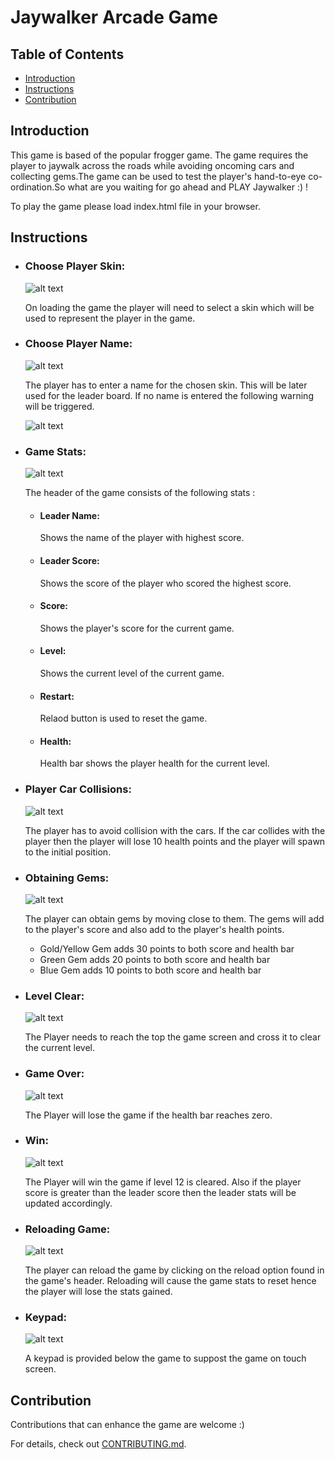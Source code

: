 # Jaywalker Arcade Game

## Table of Contents

- [Introduction](#introduction)
- [Instructions](#instructions)
- [Contribution](#contribution)

## Introduction

This game is based of the popular frogger game. The game requires the player to jaywalk across the roads while avoiding oncoming cars and collecting gems.The game can be used to test the player's hand-to-eye co-ordination.So what are you waiting for go ahead and PLAY Jaywalker :) !

To play the game please load index.html file in your browser.

## Instructions

- ### Choose Player Skin:

	![alt text](/images/select.gif "Player skin selection")

	On loading the game the player will need to select a skin which will be used to represent the player in the game.

- ### Choose Player Name:

	![alt text](/images/name.gif "Select player name")

	The player has to enter a name for the chosen skin. This will be later used for the leader board. If no name is entered the following warning will be triggered.

	![alt text](/images/noname.gif "Not selecting a name")

- ### Game Stats:

	![alt text](/images/statboard.gif "Stat Board")

	The header of the game consists of the following stats :

	- #### Leader Name:
		Shows the name of the player with highest score.

	- #### Leader Score:
		Shows the score of the player who scored the highest score.

	- #### Score:
		Shows the player's score for the current game.

	- #### Level:
		Shows the current level of the current game.

	- #### Restart:
		Relaod button is used to reset the game.

	- #### Health:
		Health bar shows the player health for the current level.

- ### Player Car Collisions:

	![alt text](/images/collision.gif "Player Car Collisions")

	The player has to avoid collision with the cars. If the car collides with the player then the player will lose 10 health points and the player will spawn to the initial position.

- ### Obtaining Gems:

	![alt text](/images/gems.gif "Collecting Gems")

	The player can obtain gems by moving close to them. The gems will add to the player's score and also add to the player's health points.
	- Gold/Yellow Gem adds 30 points to both score and health bar
	- Green Gem adds 20 points to both score and health bar
	- Blue Gem adds 10 points to both score and health bar

- ### Level Clear:

	![alt text](/images/levelclear.gif "Clearing a level")

	The Player needs to reach the top the game screen and cross it to clear the current level.

- ### Game Over:

	![alt text](/images/lose.gif "Game Over")

	The Player will lose the game if the health bar reaches zero.

- ### Win:

	![alt text](/images/win.gif "Game Win")

	The Player will win the game if level 12 is cleared. Also if the player score is greater than the leader score then the leader stats will be updated accordingly.

- ### Reloading Game:

	![alt text](/images/reload.gif "Reload Game")

	The player can reload the game by clicking on the reload option found in the game's header. Reloading will cause the game stats to reset hence the player will lose the stats gained.

- ### Keypad:

	![alt text](/images/keypad.gif "Using Keypads")

	A keypad is provided below the game to suppost the game on touch screen.

## Contribution

Contributions that can enhance the game are welcome :)

For details, check out [CONTRIBUTING.md](CONTRIBUTING.md).